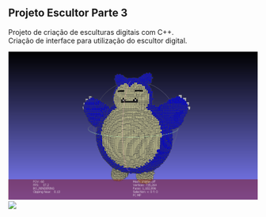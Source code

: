## Projeto Escultor Parte 3

Projeto de criação de esculturas digitais com C++.<br>
Criação de interface para utilização do escultor digital.

<img src="https://raw.githubusercontent.com/LyndonJonhson/Projeto-Escultor-Parte_3/main/snorlax.png">
<img src="https://raw.githubusercontent.com/LyndonJonhson/Projeto-Escultor-Parte_3/main/preview.git">